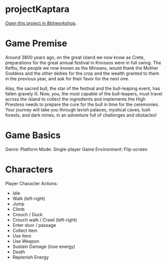 projectKaptara
=====

[Open this project in 8bitworkshop](http://8bitworkshop.com/redir.html?platform=cpc.6128&githubURL=https%3A%2F%2Fgithub.com%2Fvaspervnp%2FprojectKaptara&file=main.asm).

Game Premise
====
Around 3800 years ago, on the great island we now know as Crete, preparations for the great annual festival in Knossos were in full swing. The Keftiu, the people we now known as the Minoans, would thank the Mother Goddess and the other deities for the crop and the wealth granted to them in the previous year, and ask for their favor for the next one. 

Alas, the sacred bull, the star of the festival and the bull-leaping event, has fallen gravely ill. Now, you, the most capable of the bull-leapers, must travel across the island to collect the ingredients and implements the High Priestess needs to prepare the cure for the bull in time for the ceremonies. Your journey will take you through lavish palaces, mystical caves, lush forests, and dark mines, in an adventure full of challenges and obstacles!

Game Basics
====
Genre: Platform
Mode: Single-player
Game Environment: Flip-screen

Characters
====
Player Character Actions:
- Idle
- Walk (left-right)
- Jump
- Climb
- Crouch / Duck
- Crouch walk / Crawl (left-right)
- Enter door / passage
- Collect item
- Use Item
- Use Weapon
- Sustain Damage (lose energy)
- Death
- Replenish Energy



